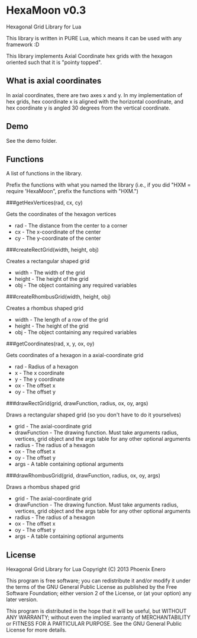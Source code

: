 HexaMoon v0.3
=============

Hexagonal Grid Library for Lua

This library is written in PURE Lua, which means it can be used with any framework :D

This library implements Axial Coordinate hex grids with the hexagon oriented such that it is "pointy topped".

What is axial coordinates
-------------------------

In axial coordinates, there are two axes x and y. In my implementation of hex grids, hex coordinate x is aligned with the horizontal coordinate, and hex coordinate y is angled 30 degrees from the vertical coordinate.

Demo
----
See the demo folder.

Functions
---------

A list of functions in the library.

Prefix the functions with what you named the library (i.e., if you did "HXM = require 'HexaMoon", prefix the functions with "HXM.")

###getHexVertices(rad, cx, cy)

Gets the coordinates of the hexagon vertices

* rad - The distance from the center to a corner
* cx - The x-coordinate of the center
* cy - The y-coordinate of the center

###createRectGrid(width, height, obj)

Creates a rectangular shaped grid

* width - The width of the grid
* height - The height of the grid
* obj - The object containing any required variables

###createRhombusGrid(width, height, obj)

Creates a rhombus shaped grid

* width - The length of a row of the grid
* height - The height of the grid
* obj - The object containing any required variables

###getCoordinates(rad, x, y, ox, oy)

Gets coordinates of a hexagon in a axial-coordinate grid

* rad - Radius of a hexagon
* x - The x coordinate
* y - The y coordinate
* ox - The offset x
* oy - The offset y

###drawRectGrid(grid, drawFunction, radius, ox, oy, args)

Draws a rectangular shaped grid (so you don't have to do it yourselves)

* grid - The axial-coordinate grid
* drawFunction - The drawing function. Must take arguments radius, vertices, grid object and the args table for any other optional arguments
* radius - The radius of a hexagon
* ox - The offset x
* oy - The offset y
* args - A table containing optional arguments

###drawRhombusGrid(grid, drawFunction, radius, ox, oy, args)

Draws a rhombus shaped grid

* grid - The axial-coordinate grid
* drawFunction - The drawing function. Must take arguments radius, vertices, grid object and the args table for any other optional arguments
* radius - The radius of a hexagon
* ox - The offset x
* oy - The offset y
* args - A table containing optional arguments

License
-------

Hexagonal Grid Library for Lua
Copyright (C) 2013  Phoenix Enero

This program is free software; you can redistribute it and/or modify
it under the terms of the GNU General Public License as published by
the Free Software Foundation; either version 2 of the License, or
(at your option) any later version.

This program is distributed in the hope that it will be useful,
but WITHOUT ANY WARRANTY; without even the implied warranty of
MERCHANTABILITY or FITNESS FOR A PARTICULAR PURPOSE.  See the
GNU General Public License for more details.